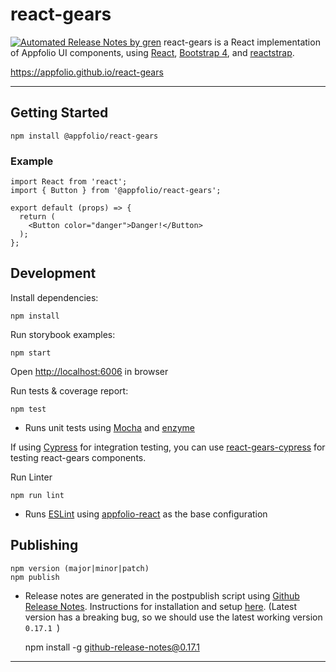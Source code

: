 # react-gears

[![Automated Release Notes by gren](https://img.shields.io/badge/%F0%9F%A4%96-release%20notes-00B2EE.svg)](https://github-tools.github.io/github-release-notes/)
react-gears is a React implementation of Appfolio UI components, using 
[React](https://reactstrap.github.io),
[Bootstrap 4](http://getbootstrap.com), 
and [reactstrap](https://reactstrap.github.io).

https://appfolio.github.io/react-gears

----
## Getting Started

    npm install @appfolio/react-gears
    
### Example

```
import React from 'react';
import { Button } from '@appfolio/react-gears';

export default (props) => {
  return (
    <Button color="danger">Danger!</Button>
  );
};
```

## Development

Install dependencies:

    npm install

Run storybook examples:

    npm start
Open [http://localhost:6006](http://localhost:6006) in browser

Run tests & coverage report:

    npm test

- Runs unit tests using [Mocha](https://mochajs.org/) and [enzyme](http://airbnb.io/enzyme/index.html)

If using [Cypress](https://www.cypress.io) for integration testing, you can use [react-gears-cypress](https://github.com/appfolio/react-gears-cypress) for testing react-gears components.

Run Linter

    npm run lint

- Runs [ESLint](http://eslint.org/) using [appfolio-react](https://github.com/appfolio/eslint-config-appfolio-react) as the base configuration

## Publishing

    npm version (major|minor|patch)
    npm publish

- Release notes are generated in the postpublish script using [Github Release Notes](https://github-tools.github.io/github-release-notes/). Instructions for installation and setup [here](https://github.com/github-tools/github-release-notes#setup). (Latest version has a breaking bug, so we should use the latest working version `0.17.1 `)

    npm install -g github-release-notes@0.17.1 

----

